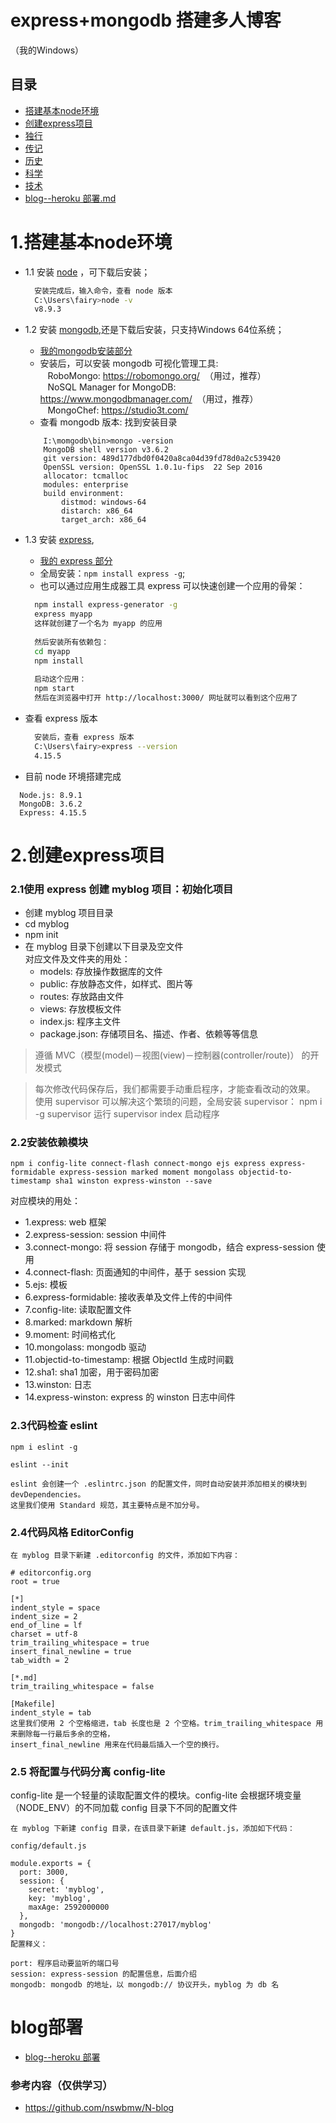 # express+mongodb 搭建多人博客
（我的Windows）

## 目录

- [搭建基本node环境](#1搭建基本node环境)
- [创建express项目](#2创建express项目)
- [独行](#独行)
- [传记](#传记)
- [历史](#历史)
- [科学](#科学)
- [技术](#技术)
- [blog--heroku 部署.md](#blog部署)


# 1.搭建基本node环境
- 1.1 安装 [node](https://nodejs.org/zh-cn/) ，可下载后安装；
  ```sh
    安装完成后，输入命令，查看 node 版本
    C:\Users\fairy>node -v
    v8.9.3
  ```
  
- 1.2 安装 [mongodb](https://www.mongodb.com/download-center#enterprise),还是下载后安装，只支持Windows 64位系统；  
  - [我的mongodb安装部分](https://github.com/fairyly/mynodejs/blob/gh-pages/mongodb%20%E9%83%A8%E5%88%86.md)  
  - 安装后，可以安装 mongodb 可视化管理工具:   
    RoboMongo: https://robomongo.org/  （用过，推荐）  
    NoSQL Manager for MongoDB: https://www.mongodbmanager.com/  （用过，推荐）  
    MongoChef: https://studio3t.com/    
  - 查看 mongodb 版本: 找到安装目录
  ```
      I:\momgodb\bin>mongo -version
      MongoDB shell version v3.6.2
      git version: 489d177dbd0f0420a8ca04d39fd78d0a2c539420
      OpenSSL version: OpenSSL 1.0.1u-fips  22 Sep 2016
      allocator: tcmalloc
      modules: enterprise
      build environment:
          distmod: windows-64
          distarch: x86_64
          target_arch: x86_64
  ```
- 1.3 安装 [express](),  
  - [我的 express 部分](https://github.com/fairyly/mynodejs/blob/gh-pages/express%20%E6%A8%A1%E5%9D%97.md)  
  - 全局安装：`npm install express -g`;  
  - 也可以通过应用生成器工具 express 可以快速创建一个应用的骨架：
  ```sh
    npm install express-generator -g
    express myapp
    这样就创建了一个名为 myapp 的应用
    
    然后安装所有依赖包：
    cd myapp 
    npm install
    
    启动这个应用：
    npm start
    然后在浏览器中打开 http://localhost:3000/ 网址就可以看到这个应用了
  ```
- 查看 express 版本
  ```sh
    安装后，查看 express 版本
    C:\Users\fairy>express --version
    4.15.5
  ```

- 目前 node 环境搭建完成
```
  Node.js: 8.9.1
  MongoDB: 3.6.2
  Express: 4.15.5
```

# 2.创建express项目
### 2.1使用 express 创建 myblog 项目：初始化项目
- 创建 myblog 项目目录
- cd myblog
- npm init
- 在 myblog 目录下创建以下目录及空文件  
  对应文件及文件夹的用处：
  - models: 存放操作数据库的文件
  - public: 存放静态文件，如样式、图片等
  - routes: 存放路由文件
  - views: 存放模板文件
  - index.js: 程序主文件
  - package.json: 存储项目名、描述、作者、依赖等等信息
>遵循 MVC（模型(model)－视图(view)－控制器(controller/route)） 的开发模式

>每次修改代码保存后，我们都需要手动重启程序，才能查看改动的效果。
使用 supervisor 可以解决这个繁琐的问题，全局安装 supervisor：
npm i -g supervisor 
运行 supervisor index 启动程序

### 2.2安装依赖模块

```
npm i config-lite connect-flash connect-mongo ejs express express-formidable express-session marked moment mongolass objectid-to-timestamp sha1 winston express-winston --save
```

对应模块的用处：

- 1.express: web 框架
- 2.express-session: session 中间件
- 3.connect-mongo: 将 session 存储于 mongodb，结合 express-session 使用
- 4.connect-flash: 页面通知的中间件，基于 session 实现
- 5.ejs: 模板
- 6.express-formidable: 接收表单及文件上传的中间件
- 7.config-lite: 读取配置文件
- 8.marked: markdown 解析
- 9.moment: 时间格式化
- 10.mongolass: mongodb 驱动
- 11.objectid-to-timestamp: 根据 ObjectId 生成时间戳
- 12.sha1: sha1 加密，用于密码加密
- 13.winston: 日志
- 14.express-winston: express 的 winston 日志中间件


### 2.3代码检查 eslint
```
npm i eslint -g

eslint --init

eslint 会创建一个 .eslintrc.json 的配置文件，同时自动安装并添加相关的模块到 devDependencies。
这里我们使用 Standard 规范，其主要特点是不加分号。
```

### 2.4代码风格 EditorConfig
```
在 myblog 目录下新建 .editorconfig 的文件，添加如下内容：

# editorconfig.org
root = true

[*]
indent_style = space
indent_size = 2
end_of_line = lf
charset = utf-8
trim_trailing_whitespace = true
insert_final_newline = true
tab_width = 2

[*.md]
trim_trailing_whitespace = false

[Makefile]
indent_style = tab
这里我们使用 2 个空格缩进，tab 长度也是 2 个空格。trim_trailing_whitespace 用来删除每一行最后多余的空格，
insert_final_newline 用来在代码最后插入一个空的换行。
```
### 2.5 将配置与代码分离 config-lite
config-lite 是一个轻量的读取配置文件的模块。config-lite 会根据环境变量（NODE_ENV）的不同加载 config 目录下不同的配置文件

```
在 myblog 下新建 config 目录，在该目录下新建 default.js，添加如下代码：

config/default.js

module.exports = {
  port: 3000,
  session: {
    secret: 'myblog',
    key: 'myblog',
    maxAge: 2592000000
  },
  mongodb: 'mongodb://localhost:27017/myblog'
}
配置释义：

port: 程序启动要监听的端口号
session: express-session 的配置信息，后面介绍
mongodb: mongodb 的地址，以 mongodb:// 协议开头，myblog 为 db 名
```



# blog部署
- [blog--heroku 部署](https://github.com/fairyly/mynodedemo/blob/myblog-pro/blog--heroku%20%E9%83%A8%E7%BD%B2.md)


### 参考内容（仅供学习）
* https://github.com/nswbmw/N-blog
